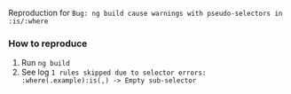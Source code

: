 Reproduction for `Bug: ng build cause warnings with pseudo-selectors in :is/:where`

### How to reproduce

1. Run `ng build`
2. See log `1 rules skipped due to selector errors: :where(.example):is(,) -> Empty sub-selector`